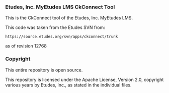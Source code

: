 ### Etudes, Inc. MyEtudes LMS CkConnect Tool

This is the CkConnect tool of the Etudes, Inc. MyEtudes LMS.

This code was taken from the Etudes SVN from:

```https://source.etudes.org/svn/apps/ckconnect/trunk```

as of revision 12768

### Copyright

This entire repository is open source.

This repository is licensed under the Apache License, Version 2.0, copyright various years by Etudes, Inc., as stated in the individual files.
